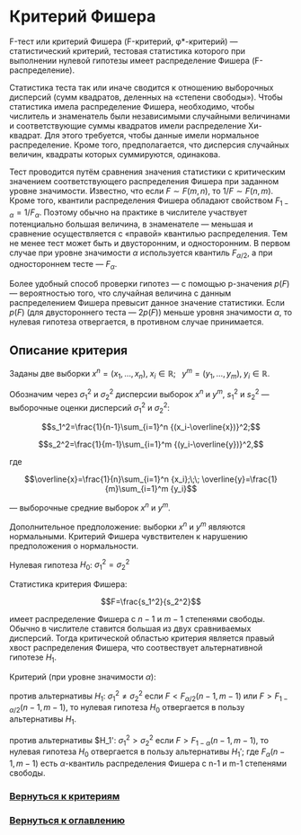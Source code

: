 # Критерий Фишера

F-тест или критерий Фишера (F-критерий, φ*-критерий) — статистический критерий, тестовая статистика которого при выполнении нулевой гипотезы имеет распределение Фишера (F-распределение).

Статистика теста так или иначе сводится к отношению выборочных дисперсий (сумм квадратов, деленных на «степени свободы»). Чтобы статистика имела распределение Фишера, необходимо, чтобы числитель и знаменатель были независимыми случайными величинами и соответствующие суммы квадратов имели распределение Хи-квадрат. Для этого требуется, чтобы данные имели нормальное распределение. Кроме того, предполагается, что дисперсия случайных величин, квадраты которых суммируются, одинакова.

Тест проводится путём сравнения значения статистики с критическим значением соответствующего распределения Фишера при заданном уровне значимости. Известно, что если 
$F\sim F(m,n)$, то 
$1/F\sim F(n,m)$. Кроме того, квантили распределения Фишера обладают свойством 
$F_{1-\alpha }=1/F_{\alpha }$. Поэтому обычно на практике в числителе участвует потенциально большая величина, в знаменателе — меньшая и сравнение осуществляется с «правой» квантилью распределения. Тем не менее тест может быть и двусторонним, и односторонним. В первом случае при уровне значимости 
$\alpha$ используется квантиль 
$F_{\alpha /2}$, а при одностороннем тесте — 
$F_{\alpha }$.

Более удобный способ проверки гипотез — с помощью p-значения 
$p(F)$ — вероятностью того, что случайная величина с данным распределением Фишера превысит данное значение статистики. Если 
$p(F)$ (для двустороннего теста — 
$2p(F)$) меньше уровня значимости 
$\alpha$, то нулевая гипотеза отвергается, в противном случае принимается.

## Описание критерия

Заданы две выборки $x^n=(x_1,\ldots,x_n),\; x_i \in \mathbb{R};\;\;$
$y^m = (y_1,\ldots,y_m),\; y_i \in \mathbb{R}.$

Обозначим через $\sigma_1^2$ и $\sigma_2^2$ дисперсии выборок $x^n$ и $y^m$, $s_1^2$ и $s_2^2$ — выборочные оценки дисперсий $\sigma_1^2$ и $\sigma_2^2$:

$$s_1^2=\frac{1}{n-1}\sum_{i=1}^n {(x_i-\overline{x})}^2;$$

$$s_2^2=\frac{1}{m-1}\sum_{i=1}^m {(y_i-\overline{y})}^2,$$

где

$$\overline{x}=\frac{1}{n}\sum_{i=1}^n {x_i};\;\; \overline{y}=\frac{1}{m}\sum_{i=1}^m {y_i}$$

— выборочные средние выборок $x^n$ и $y^m$.

Дополнительное предположение: выборки $x^n$ и $y^m$ являются нормальными. Критерий Фишера чувствителен к нарушению предположения о нормальности.

Нулевая гипотеза $H_0$: $\sigma_1^2=\sigma_2^2$

Статистика критерия Фишера:

$$F=\frac{s_1^2}{s_2^2}$$

имеет распределение Фишера с $n-1$ и $m-1$ степенями свободы. Обычно в числителе ставится большая из двух сравниваемых дисперсий. Тогда критической областью критерия является правый хвост распределения Фишера, что соотвествует альтернативной гипотезе $H_1$.

Критерий (при уровне значимости $\alpha$):

против альтернативы $H_1$: $\sigma_1^2\neq\sigma_2^2$
если $F<F_{\alpha/2}(n-1,m-1)$ или $F>F_{1-\alpha/2}(n-1,m-1)$, то нулевая гипотеза $H_0$ отвергается в пользу альтернативы $H_1$.

против альтернативы $H_1': $\sigma_1^2 > \sigma_2^2$
если $F>F_{1-\alpha}(n-1,m-1)$, то нулевая гипотеза $H_0$ отвергается в пользу альтернативы $H_1'$;
где $F_{\alpha}(n-1,m-1)$ есть $\alpha$-квантиль распределения Фишера с n-1 и m-1 степенями свободы.

### [Вернуться к критериям](../Navigation_criteria.md)

### [Вернуться к оглавлению](../../README.md)
